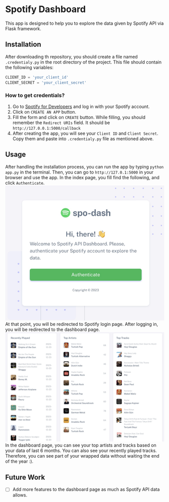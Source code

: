 # Spotify Dashboard
This app is designed to help you to explore the data given by Spotify API via Flask framework.

## Installation
After downloading th repository, you should create a file named `.credentialy.py` in the root directory of the project. This file should contain the following variables:
``` python
CLIENT_ID = 'your_client_id'
CLIENT_SECRET = 'your_client_secret'
```

### How to get credentials?
1. Go to [Spotify for Developers](https://developer.spotify.com/dashboard/applications) and log in with your Spotify account.
2. Click on `CREATE AN APP` button.
3. Fill the form and click on `CREATE` button. While filling, you should remember the `Redirect URIs` field. It should be `http://127.0.0.1:5000/callback`
4. After creating the app, you will see your `Client ID` and `Client Secret`. Copy them and paste into `.credentialy.py` file as mentioned above.

## Usage
After handling the installation process, you can run the app by typing `python app.py` in the terminal. Then, you can go to `http://127.0.1:5000` in your browser and use the app.
In the index page, you fill find the following, and click `Authenticate`. <br>
![Index Page](images/index.jpg?raw=true)
At that point, you will be redirected to Spotify login page. After logging in, you will be redirected to the dashboard page. <br>
![Dashboard Page](images/dashboard.jpg?raw=true)
In the dashboard page, you can see your top artists and tracks based on your data of last 6 months. You can also see your recently played tracks. Therefore, you can see part of your wrapped data without waiting the end of the year :). <br>
## Future Work
- [ ] Add more features to the dashboard page as much as Spotify API data allows.